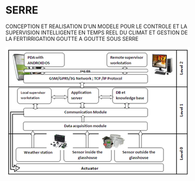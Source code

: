 # SERRE
CONCEPTION ET REALISATION D’UN MODELE POUR LE CONTROLE ET LA SUPERVISION INTELLIGENTE EN TEMPS REEL DU CLIMAT ET GESTION DE LA FERTIRRIGATION GOUTTE A GOUTTE SOUS SERRE 




![Alt text](/doc/img1.png?raw=true)